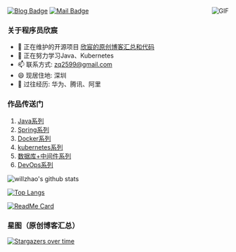 [![Blog Badge](https://img.shields.io/badge/blog-210w%20pageview-brightgreen)](https://blog.csdn.net/boling_cavalry) 
[![Mail Badge](https://img.shields.io/badge/-zq2599@gmail.com-c14438?style=flat-square&logo=Gmail&logoColor=white&link=mailto:zq2599@gmail.com)](mailto:zq2599@gmail.com)
<img align="right" alt="GIF" src="https://raw.githubusercontent.com/haoruilee/haoruilee/master/pic/pusheencode.gif" />
### 关于程序员欣宸

- 🔭 正在维护的开源项目 [欣宸的原创博客汇总和代码](https://github.com/zq2599/blog_demos)
- 🌱 正在努力学习Java、Kubernetes
- 📫 联系方式: zq2599@gmail.com
- 😄 现居住地: 深圳
- 👯 过往经历: 华为、腾讯、阿里

### 作品传送门
1. [Java系列](https://xinchen.blog.csdn.net/article/details/105068742)
2. [Spring系列](https://xinchen.blog.csdn.net/article/details/105086498)
3. [Docker系列](https://xinchen.blog.csdn.net/article/details/105086732)
4. [kubernetes系列](https://xinchen.blog.csdn.net/article/details/105086794)
5. [数据库+中间件系列](https://xinchen.blog.csdn.net/article/details/105086850)
6. [DevOps系列](https://xinchen.blog.csdn.net/article/details/105086920)



![willzhao's github stats](https://github-readme-stats.vercel.app/api?username=zq2599&show_icons=true&theme=dracula)

[![Top Langs](https://github-readme-stats.vercel.app/api/top-langs/?username=zq2599&layout=compact&hide=HTML)](https://github.com/zq2599/blog_demos)

[![ReadMe Card](https://github-readme-stats.vercel.app/api/pin/?username=zq2599&repo=blog_demos)](https://github.com/zq2599/blog_demos)


### 星图（原创博客汇总）

[![Stargazers over time](https://starchart.cc/zq2599/blog_demos.svg)](https://starchart.cc/zq2599/blog_demos)
